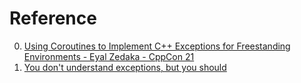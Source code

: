 # Reference

0. [Using Coroutines to Implement C++ Exceptions for Freestanding Environments - Eyal Zedaka - CppCon 21](https://www.youtube.com/watch?v=TsXYqnUXrwM)
0. [You don't understand exceptions, but you should](https://matt.might.net/articles/implementing-exceptions/)

